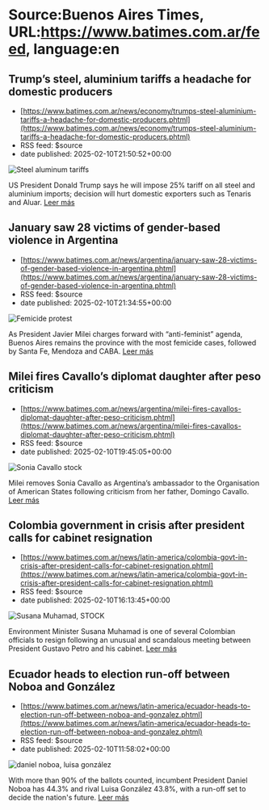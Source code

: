 # Source:Buenos Aires Times, URL:https://www.batimes.com.ar/feed, language:en

## Trump’s steel, aluminium tariffs a headache for domestic producers
 - [https://www.batimes.com.ar/news/economy/trumps-steel-aluminium-tariffs-a-headache-for-domestic-producers.phtml](https://www.batimes.com.ar/news/economy/trumps-steel-aluminium-tariffs-a-headache-for-domestic-producers.phtml)
 - RSS feed: $source
 - date published: 2025-02-10T21:50:52+00:00

<p><img src="https://fotos.perfil.com/2025/02/10/trim/540/304/steel-aluminum-tariffs-1964577.jpg" alt="Steel aluminum tariffs" /></p>US President Donald Trump says he will impose 25% tariff on all steel and aluminium imports; decision will hurt domestic exporters such as Tenaris and Aluar. <a href="https://www.batimes.com.ar/news/economy/trumps-steel-aluminium-tariffs-a-headache-for-domestic-producers.phtml">Leer más</a>

## January saw 28 victims of gender-based violence in Argentina
 - [https://www.batimes.com.ar/news/argentina/january-saw-28-victims-of-gender-based-violence-in-argentina.phtml](https://www.batimes.com.ar/news/argentina/january-saw-28-victims-of-gender-based-violence-in-argentina.phtml)
 - RSS feed: $source
 - date published: 2025-02-10T21:34:55+00:00

<p><img src="https://fotos.perfil.com/2025/02/10/trim/540/304/femicide-protest-1964562.jpg" alt="Femicide protest" /></p>As President Javier Milei charges forward with “anti-feminist” agenda, Buenos Aires remains the province with the most femicide cases, followed by Santa Fe, Mendoza and CABA. <a href="https://www.batimes.com.ar/news/argentina/january-saw-28-victims-of-gender-based-violence-in-argentina.phtml">Leer más</a>

## Milei fires Cavallo’s diplomat daughter after peso criticism
 - [https://www.batimes.com.ar/news/argentina/milei-fires-cavallos-diplomat-daughter-after-peso-criticism.phtml](https://www.batimes.com.ar/news/argentina/milei-fires-cavallos-diplomat-daughter-after-peso-criticism.phtml)
 - RSS feed: $source
 - date published: 2025-02-10T19:45:05+00:00

<p><img src="https://fotos.perfil.com/2025/02/10/trim/540/304/sonia-cavallo-stock-1964496.jpg" alt="Sonia Cavallo stock" /></p>Milei removes Sonia Cavallo as Argentina’s ambassador to the Organisation of American States following criticism from her father, Domingo Cavallo. <a href="https://www.batimes.com.ar/news/argentina/milei-fires-cavallos-diplomat-daughter-after-peso-criticism.phtml">Leer más</a>

## Colombia government in crisis after president calls for cabinet resignation
 - [https://www.batimes.com.ar/news/latin-america/colombia-govt-in-crisis-after-president-calls-for-cabinet-resignation.phtml](https://www.batimes.com.ar/news/latin-america/colombia-govt-in-crisis-after-president-calls-for-cabinet-resignation.phtml)
 - RSS feed: $source
 - date published: 2025-02-10T16:13:45+00:00

<p><img src="https://fotos.perfil.com/2025/02/10/trim/540/304/susana-muhamad-stock-1964320.jpg" alt="Susana Muhamad, STOCK" /></p>Environment Minister Susana Muhamad is one of several Colombian officials to resign following an unusual and scandalous meeting between President Gustavo Petro and his cabinet. <a href="https://www.batimes.com.ar/news/latin-america/colombia-govt-in-crisis-after-president-calls-for-cabinet-resignation.phtml">Leer más</a>

## Ecuador heads to election run-off between Noboa and González
 - [https://www.batimes.com.ar/news/latin-america/ecuador-heads-to-election-run-off-between-noboa-and-gonzalez.phtml](https://www.batimes.com.ar/news/latin-america/ecuador-heads-to-election-run-off-between-noboa-and-gonzalez.phtml)
 - RSS feed: $source
 - date published: 2025-02-10T11:58:02+00:00

<p><img src="https://fotos.perfil.com/2025/02/10/trim/540/304/daniel-noboa-luisa-gonzalez-1964050.jpg" alt="daniel noboa, luisa gonzález" /></p>With more than 90% of the ballots counted, incumbent President Daniel Noboa has 44.3% and rival Luisa González 43.8%, with a run-off set to decide the nation's future. <a href="https://www.batimes.com.ar/news/latin-america/ecuador-heads-to-election-run-off-between-noboa-and-gonzalez.phtml">Leer más</a>


